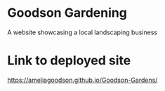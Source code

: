 # Goodson Gardening

A website showcasing a local landscaping business

# Link to deployed site

https://ameliagoodson.github.io/Goodson-Gardens/

